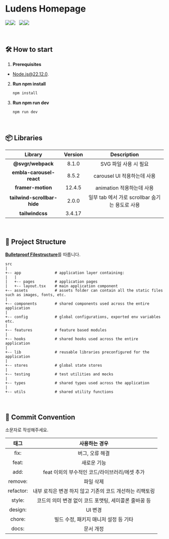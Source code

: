 # Ludens Homepage

<img src="https://img.shields.io/badge/nextdotjs-000000?style=for-the-badge&logo=nextdotjs&logoColor=white"><img src="https://img.shields.io/badge/15.1.7-515151?style=for-the-badge">&nbsp;&nbsp;
<img src="https://img.shields.io/badge/react-61DAFB?style=for-the-badge&logo=react&logoColor=white"><img src="https://img.shields.io/badge/19.0.0-515151?style=for-the-badge">

<br>

## 🛠️ How to start

1. **Prerequisites**
- Node.js@22.12.0.

2. **Run npm install**
   ```sh
   npm install
   ```

3. **Run npm run dev**
   ```sh
   npm run dev
   ```

<br>

## 📦 Libraries
| Library | Version | Description |
|:-----:|:-----:|:-----:|
| **@svgr/webpack** | 8.1.0 | SVG 파일 사용 시 필요 |
| **embla-carousel-react** | 8.5.2 | carousel UI 적용하는데 사용 |
| **framer-motion** | 12.4.5 | animation 적용하는데 사용 |
| **tailwind-scrollbar-hide** | 2.0.0 | 일부 tab 에서 가로 scrollbar 숨기는 용도로 사용 |
| **tailwindcss** | 3.4.17 |  |

<br>

## 📂 Project Structure

[**Bulletproof Filestructure**](https://github.com/alan2207/bulletproof-react/blob/master/docs/project-structure.md)를 따릅니다.

```
src
|
+-- app               # application layer containing:
|   |                 
|   +-- pages         # application pages
|   +-- layout.tsx    # main application component
+-- assets            # assets folder can contain all the static files such as images, fonts, etc.
|
+-- components        # shared components used across the entire application
|
+-- config            # global configurations, exported env variables etc.
|
+-- features          # feature based modules
|
+-- hooks             # shared hooks used across the entire application
|
+-- lib               # reusable libraries preconfigured for the application
|
+-- stores            # global state stores
|
+-- testing           # test utilities and mocks
|
+-- types             # shared types used across the application
|
+-- utils             # shared utility functions
```

<br>

## 📝 Commit Convention

소문자로 작성해주세요.

| 태그 | 사용하는 경우 |
| :--: | :--: |
| fix: | 버그, 오류 해결 |
| feat: | 새로운 기능 |
| add: | feat 이외의 부수적인 코드/라이브러리/에셋 추가 |
| remove: | 파일 삭제 |
| refactor: | 내부 로직은 변경 하지 않고 기존의 코드 개선하는 리팩토링 |
| style: | 코드의 의미 변경 없이 코드 포맷팅, 세미콜론 줄바꿈 등 |
| design: | UI 변경 |
| chore: | 빌드 수정, 패키지 매니저 설정 등 기타 |
| docs: | 문서 개정 |
